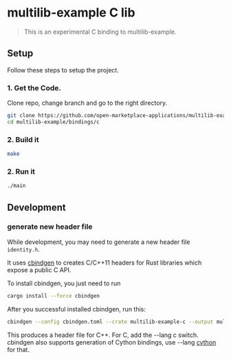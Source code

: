 
# multilib-example C lib

> This is an experimental C binding to multilib-example.

## Setup
Follow these steps to setup the project.

### 1. Get the Code.
Clone repo, change branch and go to the right directory.
```bash
git clone https://github.com/open-marketplace-applications/multilib-example
cd multilib-example/bindings/c
```

### 2. Build it
```bash
make
```

### 2. Run it
```bash
./main
```

## Development

### generate new header file

While development, you may need to generate a new header file `identity.h`.

It uses [cbindgen](https://github.com/eqrion/cbindgen) to creates C/C++11 headers for Rust libraries which expose a public C API.

To install cbindgen, you just need to run

```bash
cargo install --force cbindgen
```

After you successful installed cbindgen, run this:
```bash
cbindgen --config cbindgen.toml --crate multilib-example-c --output multilib-example.h
```

This produces a header file for C++. For C, add the --lang c switch.
cbindgen also supports generation of Cython bindings, use --lang [cython](https://cython.org/) for that.